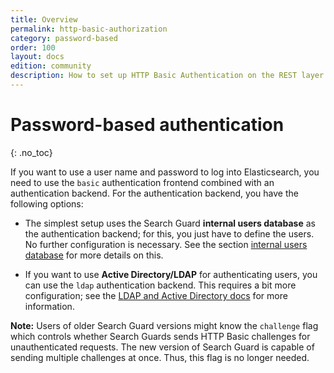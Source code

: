 ```yaml
---
title: Overview
permalink: http-basic-authorization
category: password-based
order: 100
layout: docs
edition: community
description: How to set up HTTP Basic Authentication on the REST layer of Elasticsearch with Search Guard.
---
```

<!---
Copyright 2020 floragunn GmbH
-->

# Password-based authentication
{: .no_toc}

If you want to use a user name and password to log into Elasticsearch, you need to use the `basic` authentication frontend combined with an authentication backend. For the authentication backend, you have the following options:

* The simplest setup uses the Search Guard **internal users database** as the authentication backend; for this, you just have to define the users. No further configuration is necessary. See the section [internal users database](internalusers.md) for more details on this.

* If you want to use **Active Directory/LDAP** for authenticating users, you can use the `ldap` authentication backend. This requires a bit more configuration; see the [LDAP and Active Directory docs](../_docs_auth_auth/auth_auth_ldap.md) for more information.

**Note:** Users of older Search Guard versions might know the `challenge` flag which controls whether Search Guards sends HTTP Basic challenges for unauthenticated requests. The new version of Search Guard is capable of sending multiple challenges at once. Thus, this flag is no longer needed.

